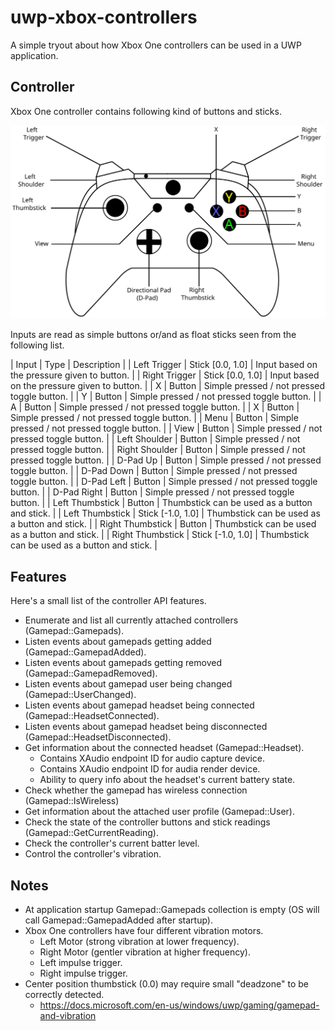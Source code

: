# uwp-xbox-controllers
A simple tryout about how Xbox One controllers can be used in a UWP application.

## Controller
Xbox One controller contains following kind of buttons and sticks.

![alt text](https://github.com/toivjon/uwp-xbox-controllers/blob/master/Images/xbox-controller.svg "Xbox One Controller")

Inputs are read as simple buttons or/and as float sticks seen from the following list.

| Input            | Type              | Description                                   |
| Left Trigger     | Stick [0.0, 1.0]  | Input based on the pressure given to button.  |
| Right Trigger	   | Stick [0.0, 1.0]  | Input based on the pressure given to button.  |
| X                | Button            | Simple pressed / not pressed toggle button.   |
| Y                | Button            | Simple pressed / not pressed toggle button.   |
| A                | Button            | Simple pressed / not pressed toggle button.   |
| X                | Button            | Simple pressed / not pressed toggle button.   |
| Menu             | Button            | Simple pressed / not pressed toggle button.   |
| View             | Button            | Simple pressed / not pressed toggle button.   |
| Left Shoulder    | Button            | Simple pressed / not pressed toggle button.   |
| Right Shoulder   | Button            | Simple pressed / not pressed toggle button.   |
| D-Pad Up		   | Button            | Simple pressed / not pressed toggle button.   |
| D-Pad Down       | Button            | Simple pressed / not pressed toggle button.   |
| D-Pad Left	   | Button            | Simple pressed / not pressed toggle button.   |
| D-Pad Right	   | Button            | Simple pressed / not pressed toggle button.   |
| Left Thumbstick  | Button            | Thumbstick can be used as a button and stick. |
| Left Thumbstick  | Stick [-1.0, 1.0] | Thumbstick can be used as a button and stick. |
| Right Thumbstick | Button            | Thumbstick can be used as a button and stick. |
| Right Thumbstick | Stick [-1.0, 1.0] | Thumbstick can be used as a button and stick. |

## Features
Here's a small list of the controller API features.

- Enumerate and list all currently attached controllers (Gamepad::Gamepads).
- Listen events about gamepads getting added (Gamepad::GamepadAdded).
- Listen events about gamepads getting removed (Gamepad::GamepadRemoved).
- Listen events about gamepad user being changed (Gamepad::UserChanged).
- Listen events about gamepad headset being connected (Gamepad::HeadsetConnected).
- Listen events about gamepad headset being disconnected (Gamepad::HeadsetDisconnected).
- Get information about the connected headset (Gamepad::Headset).
  - Contains XAudio endpoint ID for audio capture device.
  - Contains XAudio endpoint ID for audia render device.
  - Ability to query info about the headset's current battery state.
- Check whether the gamepad has wireless connection (Gamepad::IsWireless)
- Get information about the attached user profile (Gamepad::User).
- Check the state of the controller buttons and stick readings (Gamepad::GetCurrentReading).
- Check the controller's current batter level.
- Control the controller's vibration.

## Notes

- At application startup Gamepad::Gamepads collection is empty (OS will call Gamepad::GamepadAdded after startup).
- Xbox One controllers have four different vibration motors.
  - Left Motor (strong vibration at lower frequency).
  - Right Motor (gentler vibration at higher frequency).
  - Left impulse trigger.
  - Right impulse trigger.
- Center position thumbstick (0.0) may require small "deadzone" to be correctly detected.
  - https://docs.microsoft.com/en-us/windows/uwp/gaming/gamepad-and-vibration